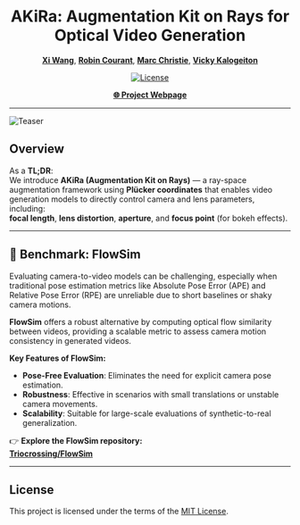 <div align="center">

# AKiRa: Augmentation Kit on Rays for Optical Video Generation

**[Xi Wang](https://triocrossing.github.io/)**, **[Robin Courant](https://robincourant.github.io/info/)**, **[Marc Christie](http://people.irisa.fr/Marc.Christie/)**, **[Vicky Kalogeiton](https://vicky.kalogeiton.info/)**  

[![License](https://img.shields.io/badge/License-MIT-green.svg)](LICENSE)

[**🌐 Project Webpage**](https://www.lix.polytechnique.fr/vista/projects/2024_akira_wang/)

</div>

---

![Teaser](./assets/teaser.png)

## Overview

As a **TL;DR**:  
We introduce **AKiRa (Augmentation Kit on Rays)** — a ray-space augmentation framework using **Plücker coordinates** that enables video generation models to directly control camera and lens parameters, including:  
**focal length**, **lens distortion**, **aperture**, and **focus point** (for bokeh effects).

---

## 🔬 Benchmark: FlowSim

Evaluating camera-to-video models can be challenging, especially when traditional pose estimation metrics like Absolute Pose Error (APE) and Relative Pose Error (RPE) are unreliable due to short baselines or shaky camera motions.

**FlowSim** offers a robust alternative by computing optical flow similarity between videos, providing a scalable metric to assess camera motion consistency in generated videos.

**Key Features of FlowSim:**
- **Pose-Free Evaluation**: Eliminates the need for explicit camera pose estimation.
- **Robustness**: Effective in scenarios with small translations or unstable camera movements.
- **Scalability**: Suitable for large-scale evaluations of synthetic-to-real generalization.

👉 **Explore the FlowSim repository:**  
**[Triocrossing/FlowSim](https://github.com/Triocrossing/FlowSim)**

---

## License

This project is licensed under the terms of the [MIT License](LICENSE).
